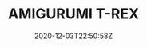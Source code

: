 ---
title: AMIGURUMI T-REX
date: 2020-12-03T22:50:58Z
summary: This is quick summary
description: |-
  Lorem Ipsum is simply dummy text of the printing and typesetting industry. Lorem Ipsum has been the industry's standard dummy text ever since the 1500s, when an unknown printer took a galley of type and scrambled it to make a type specimen book. It has survived not only five centuries, but also the leap into electronic typesetting, remaining essentially unchanged. [A link](https://alexandermorton.co.uk) It was popularised in the 1960s with the release of Letraset sheets containing Lorem Ipsum passages, and more recently with desktop publishing software like Aldus PageMaker including versions of Lorem Ipsum.

  Why do we use it?
  It is a long established fact that a reader will be distracted by the readable content of a page when looking at its layout. The point of using Lorem Ipsum is that it has a more-or-less normal distribution of letters, as opposed to using 'Content here, content here', making it look like readable English. Many desktop publishing packages and web page [A link](https://alexandermorton.co.uk) editors now use Lorem Ipsum as their default model text, and a search for 'lorem ipsum' will uncover many web sites still in their infancy. Various versions have evolved over the years, sometimes by accident, sometimes on purpose (injected humour and the like).

detail: >-
  Lorem Ipsum is simply dummy text of the printing and typesetting industry. Lorem Ipsum has been the industry's standard dummy text ever since the 1500s, when an unknown printer took a galley of type and scrambled it to make a type specimen book. It has survived not only five centuries, but also the leap into electronic typesetting, remaining essentially unchanged. [A link](https://alexandermorton.co.uk) It was popularised in the 1960s with the release of Letraset sheets containing Lorem Ipsum passages, and more recently with desktop publishing software like Aldus PageMaker including versions of Lorem Ipsum.

  Why do we use it?
  It is a long established fact that a reader will be distracted by the readable content of a page when looking at its layout. The point of using Lorem Ipsum is that it has a more-or-less normal distribution of letters, as opposed to using 'Content here, content here', making it look like readable English. Many desktop publishing packages and web page [A link](https://alexandermorton.co.uk) editors now use Lorem Ipsum as their default model text, and a search for 'lorem ipsum' will uncover many web sites still in their infancy. Various versions have evolved over the years, sometimes by accident, sometimes on purpose (injected humour and the like).

images:
  - image: /img/test/face0.jpg
    alt: "Example image knit pattern"
  - image: /img/test/face1.jpg
    alt: "Example image knit pattern"
  - image: /img/test/face2.jpg
    alt: "Example image knit pattern"
material:
  - text: material 0
    link: https://alexandermorton.co.uk
  - text: material 1
    link: https://alexandermorton.co.uk
tags:
  - hat
  - children
categories:
  - knit
---